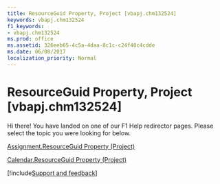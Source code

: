 ```yaml
---
title: ResourceGuid Property, Project [vbapj.chm132524]
keywords: vbapj.chm132524
f1_keywords:
- vbapj.chm132524
ms.prod: office
ms.assetid: 326eeb65-4c5a-4daa-8c1c-c24f40c4cdde
ms.date: 06/08/2017
localization_priority: Normal
---
```



# ResourceGuid Property, Project [vbapj.chm132524]

Hi there! You have landed on one of our F1 Help redirector pages. Please select the topic you were looking for below.

[Assignment.ResourceGuid Property (Project)](http://msdn.microsoft.com/library/d3def8ce-3eed-700a-2021-71c2b4669697%28Office.15%29.aspx)

[Calendar.ResourceGuid Property (Project)](http://msdn.microsoft.com/library/c66c3e90-06e0-5b48-3e44-48e366377258%28Office.15%29.aspx)

[!include[Support and feedback](~/includes/feedback-boilerplate.md)]